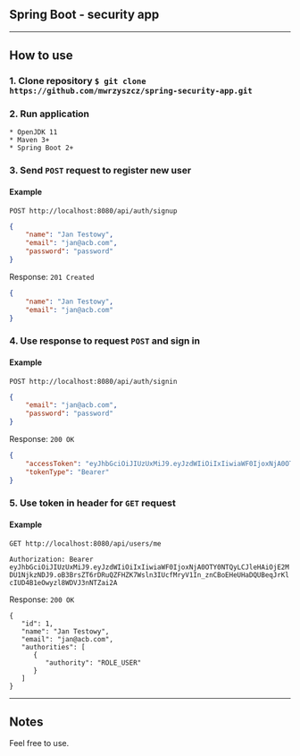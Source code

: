 ## Spring Boot - security app

---

## How to use

### 1. Clone repository `$ git clone https://github.com/mwrzyszcz/spring-security-app.git`
### 2. Run application
    * OpenJDK 11
    * Maven 3+
    * Spring Boot 2+

### 3. Send `POST` request to register new user

#### Example
`POST http://localhost:8080/api/auth/signup`
```json
{
	"name": "Jan Testowy",
	"email": "jan@acb.com",
	"password": "password"
}
```
Response:
`201 Created`
```json
{
    "name": "Jan Testowy",
    "email": "jan@acb.com"
}
```

### 4. Use response to request `POST` and sign in
#### Example
`POST http://localhost:8080/api/auth/signin`

```json
{
	"email": "jan@acb.com",
	"password": "password"
}
```
Response:
`200 OK`
```json
{
    "accessToken": "eyJhbGciOiJIUzUxMiJ9.eyJzdWIiOiIxIiwiaWF0IjoxNjA0OTY1MTQ4LCJleHAiOjE2MDU1Njk5NDh9.OW1eHiNKu2yivFS6NnsXtEtrjMTtu9BfKOwV4mMYWbkvYUVuv1tp2QeUwzgIoJwgopScj1SlvHTVaDeaGj6U_w",
    "tokenType": "Bearer"
}
```

### 5. Use token in header for `GET` request
#### Example
`GET http://localhost:8080/api/users/me`

`Authorization: Bearer eyJhbGciOiJIUzUxMiJ9.eyJzdWIiOiIxIiwiaWF0IjoxNjA0OTY0NTQyLCJleHAiOjE2MDU1NjkzNDJ9.oB3BrsZT6rDRuQZFHZK7Wsln3IUcfMryV1In_znCBoEHeUHaDQUBeqJrKlcIUD4B1eOwyzl8WDVJ3nNTZai2A`

Response:
`200 OK`
```json5
{
   "id": 1,
   "name": "Jan Testowy",
   "email": "jan@acb.com",
   "authorities": [
      {
         "authority": "ROLE_USER"
      }
   ]
}
```
---
## Notes
Feel free to use.
